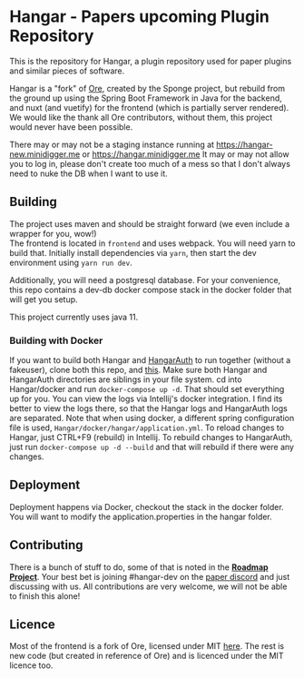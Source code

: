 # Hangar - Papers upcoming Plugin Repository

This is the repository for Hangar, a plugin repository used for paper plugins and similar pieces of software.

Hangar is a "fork" of [Ore](https://github.com/SpongePowered/Ore), created by the Sponge project, 
but rebuild from the ground up using the Spring Boot Framework in Java for the backend, and nuxt (and vuetify) for the frontend (which is partially server rendered).
We would like the thank all Ore contributors, without them, this project would never have been possible.

There may or may not be a staging instance running at https://hangar-new.minidigger.me or https://hangar.minidigger.me
It may or may not allow you to log in, please don't create too much of a mess so that I don't always need to nuke the DB when I want to use it.

## Building

The project uses maven and should be straight forward (we even include a wrapper for you, wow!)  
The frontend is located in `frontend` and uses webpack. You will need yarn to build that. Initially install dependencies via `yarn`, then start the dev environment using `yarn run dev`.

Additionally, you will need a postgresql database. For your convenience, this repo contains a dev-db docker compose stack in the docker folder that will get you setup.

This project currently uses java 11.

### Building with Docker
If you want to build both Hangar and [HangarAuth](https://github.com/MiniDigger/HangarAuth)
to run together (without a fakeuser), clone both this repo, and [this](https://github.com/PaperMC/HangarAuth).
Make sure both Hangar and HangarAuth directories are siblings in your file system. cd into Hangar/docker and run `docker-compose up -d`. That should set everything up for you. You can view the logs via Intellij's docker integration.
I find its better to view the logs there, so that the Hangar logs and HangarAuth logs are separated. 
Note that when using docker, a different spring configuration file is used, `Hangar/docker/hangar/application.yml`. To reload changes to Hangar, just CTRL+F9 (rebuild) in Intellij. To rebuild changes to HangarAuth, just run `docker-compose up -d --build` 
and that will rebuild if there were any changes.

## Deployment

Deployment happens via Docker, checkout the stack in the docker folder. You will want to modify the application.properties in the hangar folder.

## Contributing

There is a bunch of stuff to do, some of that is noted in the [**Roadmap Project**](https://github.com/PaperMC/Hangar/projects/1). 
Your best bet is joining #hangar-dev on the [paper discord](https://discord.gg/papermc) and just discussing with us.
All contributions are very welcome, we will not be able to finish this alone!

## Licence

Most of the frontend is a fork of Ore, licensed under MIT [here](https://github.com/SpongePowered/Ore/blob/staging/LICENSE.txt). 
The rest is new code (but created in reference of Ore) and is licenced under the MIT licence too.
